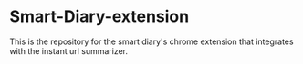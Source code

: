 # Smart-Diary-extension
This is the repository for the smart diary's chrome extension that integrates with the instant url summarizer.
